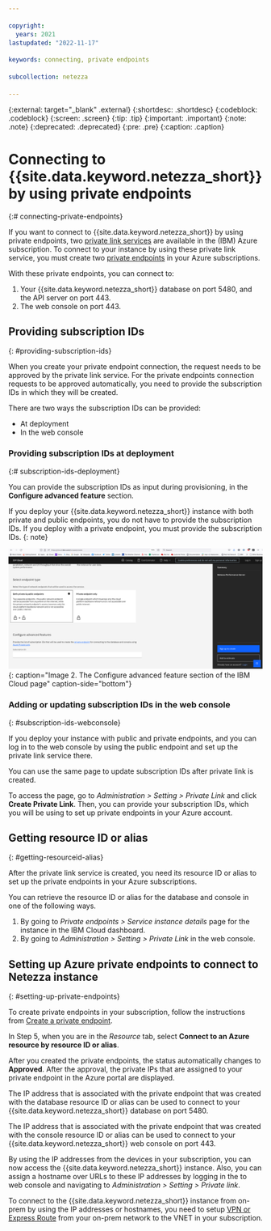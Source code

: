 ```yaml
---

copyright:
  years: 2021
lastupdated: "2022-11-17"

keywords: connecting, private endpoints

subcollection: netezza

---
```

{:external: target="_blank" .external}
{:shortdesc: .shortdesc}
{:codeblock: .codeblock}
{:screen: .screen}
{:tip: .tip}
{:important: .important}
{:note: .note}
{:deprecated: .deprecated}
{:pre: .pre}
{:caption: .caption}

# Connecting to {{site.data.keyword.netezza_short}} by using private endpoints
{:# connecting-private-endpoints}

If you want to connect to {{site.data.keyword.netezza_short}} by using private endpoints, two [private link services](https://learn.microsoft.com/en-us/azure/private-link/private-link-service-overview) are available in the (IBM) Azure subscription. To connect to your instance by using these private link service, you must create two [private endpoints](https://learn.microsoft.com/en-us/azure/private-link/private-endpoint-overview) in your Azure subscriptions.

With these private endpoints, you can connect to:

1. Your {{site.data.keyword.netezza_short}} database on port 5480, and the API server on port 443.
1. The web console on port 443.

## Providing subscription IDs
{: #providing-subscription-ids}

When you create your private endpoint connection, the request needs to be approved by the private link service. For the private endpoints connection requests to be approved automatically, you need to provide the subscription IDs in which they will be created.

There are two ways the subscription IDs can be provided:

- At deployment
- In the web console

### Providing subscription IDs at deployment
{:# subscription-ids-deployment}

You can provide the subscription IDs as input during provisioning, in the **Configure advanced feature** section.

If you deploy your {{site.data.keyword.netezza_short}} instance with both private and public endpoints, you do not have to provide the subscription IDs.
If you deploy with a private endpoint, you must provide the subscription IDs.
{: note}

![Connecting to {{site.data.keyword.netezza_short}}](connecting2.png){: caption="Image 2. The Configure advanced feature section of the IBM Cloud page" caption-side="bottom"}

### Adding or updating subscription IDs in the web console
{: #subscription-ids-webconsole}

If you deploy your instance with public and private endpoints, and you can log in to the web console by using the public endpoint and set up the  private link service there.

You can use the same page to update subscription IDs after private link is created.

To access the page, go to _Administration > Setting > Private Link_ and click **Create Private Link**. Then, you can provide your subscription IDs, which you will be using to set up private endpoints in your Azure account.

## Getting resource ID or alias
{: #getting-resourceid-alias}

After the private link service is created, you need its resource ID or alias to set up the private endpoints in your Azure subscriptions.

You can retrieve the resource ID or alias for the database and console in one of the following ways.
1. By going to _Private endpoints > Service instance details_ page for the instance in the IBM Cloud dashboard.
1. By going to _Administration > Setting > Private Link_ in the web console.

## Setting up Azure private endpoints to connect to Netezza instance
{: #setting-up-private-endpoints}

To create private endpoints in your subscription, follow the instructions from [Create a private endpoint](https://learn.microsoft.com/en-us/azure/private-link/create-private-endpoint-portal?tabs=dynamic-ip#create-a-private-endpoint).  

In Step 5, when you are in the _Resource_ tab, select **Connect to an Azure resource by resource ID or alias**.

After you created the private endpoints, the status automatically changes to **Approved**.
After the approval, the private IPs that are assigned to your private endpoint in the Azure portal are displayed.

The IP address that is associated with the private endpoint that was created with the database resource ID or alias can be used to connect to your {{site.data.keyword.netezza_short}} database on port 5480.

The IP address that is associated with the private endpoint that was created with the console resource ID or alias can be used to connect to your  {{site.data.keyword.netezza_short}} web console on port 443.

By using the IP addresses from the devices in your subscription, you can now access the {{site.data.keyword.netezza_short}} instance. Also, you can  assign a hostname over URLs to these IP addresses by logging in the to web console and navigating to _Administration > Setting > Private link_.

To connect to the {{site.data.keyword.netezza_short}} instance from on-prem by using the IP addresses or hostnames, you need to setup [VPN or Express Route](https://learn.microsoft.com/en-us/azure/architecture/reference-architectures/hybrid-networking/) from your on-prem network to the VNET in your subscription.   
